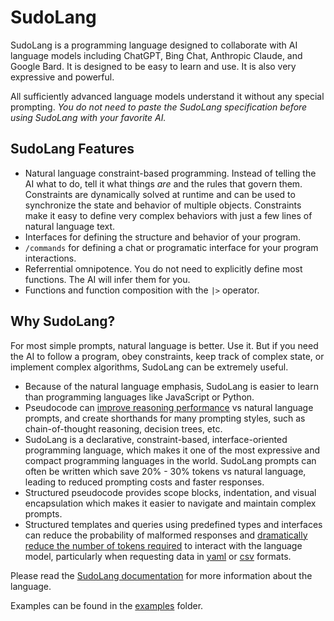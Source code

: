 # SudoLang

SudoLang is a programming language designed to collaborate with AI language models including ChatGPT, Bing Chat, Anthropic Claude, and Google Bard. It is designed to be easy to learn and use. It is also very expressive and powerful.

All sufficiently advanced language models understand it without any special prompting. _You do not need to paste the SudoLang specification before using SudoLang with your favorite AI._

## SudoLang Features

- Natural language constraint-based programming. Instead of telling the AI what to do, tell it what things _are_ and the rules that govern them. Constraints are dynamically solved at runtime and can be used to synchronize the state and behavior of multiple objects. Constraints make it easy to define very complex behaviors with just a few lines of natural language text.
- Interfaces for defining the structure and behavior of your program.
- `/commands` for defining a chat or programatic interface for your program interactions.
- Referrential omnipotence. You do not need to explicitly define most functions. The AI will infer them for you.
- Functions and function composition with the `|>` operator.

## Why SudoLang?

For most simple prompts, natural language is better. Use it. But if you need the AI to follow a program, obey constraints, keep track of complex state, or implement complex algorithms, SudoLang can be extremely useful.

- Because of the natural language emphasis, SudoLang is easier to learn than programming languages like JavaScript or Python.
- Pseudocode can [improve reasoning performance](https://arxiv.org/abs/2305.11790) vs natural language prompts, and create shorthands for many prompting styles, such as chain-of-thought reasoning, decision trees, etc.
- SudoLang is a declarative, constraint-based, interface-oriented programming language, which makes it one of the most expressive and compact programming languages in the world. SudoLang prompts can often be written which save 20% - 30% tokens vs natural language, leading to reduced prompting costs and faster responses.
- Structured pseudocode provides scope blocks, indentation, and visual encapsulation which makes it easier to navigate and maintain complex prompts.
- Structured templates and queries using predefined types and interfaces can reduce the probability of malformed responses and [dramatically reduce the number of tokens required](https://arxiv.org/pdf/2212.06094.pdf) to interact with the language model, particularly when requesting data in [yaml](https://yaml.org/) or [csv](https://en.wikipedia.org/wiki/Comma-separated_values) formats.

Please read the [SudoLang documentation](sudolang.sudo.md) for more information about the language.

Examples can be found in the [examples](examples) folder.
